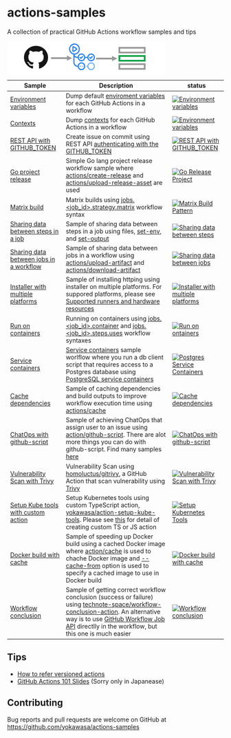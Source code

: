 # actions-samples

A collection of practical GitHub Actions workflow samples and tips


![](assets/logo.png)



| Sample | Description | status |
| ---- | ---- | ---- |
| [Environment variables](.github/workflows/env.yml) | Dump default [enviroment variables](https://docs.github.com/en/actions/configuring-and-managing-workflows/using-environment-variables) for each GitHub Actions in a workflow | [![Environment variables](https://github.com/yokawasa/actions-samples/workflows/Environment%20variables/badge.svg)](https://github.com/yokawasa/actions-samples/actions?query=workflow%3A%22Environment+variables%22) |
| [Contexts](.github/workflows/contexts.yml) | Dump [contexts](https://docs.github.com/en/actions/reference/context-and-expression-syntax-for-github-actions#contexts) for each GitHub Actions in a workflow | [![Environment variables](https://github.com/yokawasa/actions-samples/workflows/Contexts/badge.svg)](https://github.com/yokawasa/actions-samples/actions?query=workflow%3A%22Contexts%22) |
| [REST API with GITHUB_TOKEN](.github/workflows/github-token.yml) | Create issue on commit using REST API [authenticating with the GITHUB_TOKEN](https://docs.github.com/en/actions/configuring-and-managing-workflows/authenticating-with-the-github_token) | [![REST API with GITHUB_TOKEN](https://github.com/yokawasa/actions-samples/workflows/REST%20API%20with%20GITHUB_TOKEN/badge.svg)](https://github.com/yokawasa/actions-samples/actions?query=workflow%3A%22REST+API+with+GITHUB_TOKEN%22) |
| [Go project release](.github/workflows/go-release.yml) |  Simple Go lang project release workflow sample where [actions/create-release](https://github.com/actions/create-release) and [actions/upload-release-asset](https://github.com/actions/upload-release-asset) are used | [![Go Release Project](https://github.com/yokawasa/actions-samples/workflows/Go%20Release%20Project/badge.svg)](https://github.com/yokawasa/actions-samples/actions?query=workflow%3A%22Go+release+project%22) |
| [Matrix build](.github/workflows/matrix.yml) | Matrix builds using [jobs.<job_id>.strategy.matrix](https://docs.github.com/en/actions/reference/workflow-syntax-for-github-actions#jobsjob_idstrategymatrix) workflow syntax  | [![Matrix Build Pattern](https://github.com/yokawasa/actions-samples/workflows/Matrix%20Build%20Pattern/badge.svg)](https://github.com/yokawasa/actions-samples/actions?query=workflow%3A%22Matrix+build+pattern%22)|
| [Sharing data between steps in a job](.github/workflows/share-data-steps.yml) | Sample of sharing data between steps in a job using files, [set-env](https://docs.github.com/en/actions/reference/workflow-commands-for-github-actions#setting-an-environment-variable), and [set-output](https://docs.github.com/en/actions/reference/workflow-commands-for-github-actions#setting-an-output-parameter) | [![Sharing data between steps](https://github.com/yokawasa/actions-samples/workflows/Sharing%20data%20between%20steps/badge.svg)](https://github.com/yokawasa/actions-samples/actions?query=workflow%3A%22Sharing+data+between+steps%22) |
| [Sharing data between jobs in a workflow](.github/workflows/share-data-jobs.yml) | Sample of sharing data between jobs in a workflow using [actions/upload-artifact](https://github.com/actions/upload-artifact) and [actions/download-artifact](https://github.com/actions/download-artifact) | [![Sharing data between jobs](https://github.com/yokawasa/actions-samples/workflows/Sharing%20data%20between%20jobs/badge.svg)](https://github.com/yokawasa/actions-samples/actions?query=workflow%3A%22Sharing+data+between+jobs%22) |
| [Installer with multiple platforms](.github/workflows/installer.yml) | Sample of installing httping using installer on multiple platforms. For suppored platforms, please see [Supported runners and hardware resources](https://docs.github.com/en/actions/reference/virtual-environments-for-github-hosted-runners#supported-runners-and-hardware-resources) | [![Installer with multiple platforms](https://github.com/yokawasa/actions-samples/workflows/Installer%20with%20multiple%20platforms/badge.svg)](https://github.com/yokawasa/actions-samples/actions?query=workflow%3A%22Installer+with+multiple+platforms%22) |
| [Run on containers](.github/workflows/run-on-containers.yml) | Running on containers using [jobs.<job_id>.container](https://docs.github.com/en/actions/reference/workflow-syntax-for-github-actions#jobsjob_idcontainer) and [jobs.<job_id>.steps.uses](https://docs.github.com/en/actions/reference/workflow-syntax-for-github-actions#jobsjob_idstepsuses) workflow syntaxes | [![Run on ontainers](https://github.com/yokawasa/actions-samples/workflows/Run%20on%20ontainers/badge.svg)](https://github.com/yokawasa/actions-samples/actions?query=workflow%3A%22Run+on+ontainers%22)|
| [Service containers](.github/workflows/service-containers.yml) | [Service containers](https://docs.github.com/en/actions/configuring-and-managing-workflows/about-service-containers) sample worlflow where you run a db client script that requires access to a Postgres database using [PostgreSQL service containers](https://docs.github.com/en/actions/configuring-and-managing-workflows/creating-postgresql-service-containers) | [![Postgres Service Containers](https://github.com/yokawasa/actions-samples/workflows/Postgres%20Service%20Containers/badge.svg)](https://github.com/yokawasa/actions-samples/actions?query=workflow%3A%22Postgres+Service+Containers%22) |
| [Cache dependencies](.github/workflows/cache.yml) | Sample of caching dependencies and build outputs to improve workflow execution time using [actions/cache](https://github.com/actions/cache) | [![Cache dependencies](https://github.com/yokawasa/actions-samples/workflows/Cache%20dependencies/badge.svg)](https://github.com/yokawasa/actions-samples/actions?query=workflow%3A%22Cache+dependencies%22) |
| [ChatOps with github-script](.github/workflows/github-script-chatops.yml) | Sample of achieving ChatOps that assign user to an issue using [action/github-script](https://github.com/actions/github-script). There are alot more things you can do with github-script. Find many samples [here](https://github.com/actions/github-script) | [![ChatOps with github-script](https://github.com/yokawasa/actions-samples/workflows/ChatOps%20with%20github-script/badge.svg)](https://github.com/yokawasa/actions-samples/actions?query=workflow%3A%22ChatOps+with+github-script%22)|
| [Vulnerability Scan with Trivy](.github/workflows/trivy-scan.yml) | Vulnerability Scan using [homoluctus/gitrivy](https://github.com/homoluctus/gitrivy), a GitHub Action that scan vulnerability using [Trivy](https://github.com/aquasecurity/trivy) |[![Vulnerability Scan with Trivy](https://github.com/yokawasa/actions-samples/workflows/Vulnerability%20Scan%20with%20Trivy/badge.svg)](https://github.com/yokawasa/actions-samples/actions?query=workflow%3A%22Vulnerability+Scan+with+Trivy%22) |
| [Setup Kube tools with custom action](.github/workflows/setup-kube-tools.yml) | Setup Kubernetes tools using custom TypeScript action, [yokawasa/action-setup-kube-tools](https://github.com/yokawasa/action-setup-kube-tools). Please see [this](https://docs.github.com/en/actions/creating-actions/creating-a-javascript-action) for detail of creating custom TS or JS action | [![Setup Kubernetes Tools](https://github.com/yokawasa/actions-samples/workflows/Setup%20Kubernetes%20Tools/badge.svg)](https://github.com/yokawasa/actions-samples/actions?query=workflow%3A%22Setup+Kubernetes+Tools%22) |
| [Docker build with cache](.github/workflows/docker-build-cache.yml) | Sample of speeding up Docker build using a cached Docker image where [action/cache](https://github.com/actions/cache) is used to chache Docker image and [--cache-from](https://cloud.google.com/cloud-build/docs/speeding-up-builds) option is used to specify a cached image to use in Docker build | [![Docker build with cache](https://github.com/yokawasa/actions-samples/workflows/Docker%20build%20with%20cache/badge.svg)](https://github.com/yokawasa/actions-samples/actions?query=workflow%3A%22Docker+build+with+cache%22) |
| [Workflow conclusion](.github/workflows/workflow-conclusion.yml) | Sample of getting correct workflow conclusion (success or failure) using [technote-space/workflow-conclusion-action](https://github.com/technote-space/workflow-conclusion-action). An alternative way is to use [GitHub Workflow Job API](https://developer.github.com/v3/actions/workflow-jobs/) directlly in the workflow, but this one is much easier | [![Workflow conclusion](https://github.com/yokawasa/actions-samples/workflows/Workflow%20conclusion/badge.svg)](https://github.com/yokawasa/actions-samples/actions?query=workflow%3A%22Workflow+conclusion%22) |

## Tips
- [How to refer versioned actions](docs/versioned-actions.md)
- [GitHub Actions 101 Slides](https://speakerdeck.com/yokawasa/zozotechbook1-ch03-githubactions) (Sorry only in Japanease)

## Contributing
Bug reports and pull requests are welcome on GitHub at https://github.com/yokawasa/actions-samples
